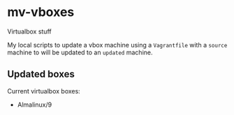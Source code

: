 # mv-vboxes
Virtualbox stuff

My local scripts to update a vbox machine using a `Vagrantfile`
with a `source` machine to will be updated to
an `updated` machine.


## Updated boxes

Current virtualbox boxes:
  - Almalinux/9
